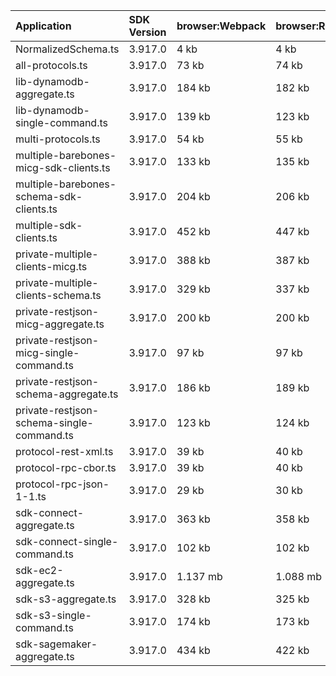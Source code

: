 | Application                               | SDK Version | browser:Webpack | browser:Rollup | browser:EsBuild |
| :---------------------------------------- | :---------- | :-------------- | :------------- | :-------------- |
| NormalizedSchema.ts                       | 3.917.0     | 4 kb            | 4 kb           | 4 kb            |
| all-protocols.ts                          | 3.917.0     | 73 kb           | 74 kb          | 105 kb          |
| lib-dynamodb-aggregate.ts                 | 3.917.0     | 184 kb          | 182 kb         | 188 kb          |
| lib-dynamodb-single-command.ts            | 3.917.0     | 139 kb          | 123 kb         | 131 kb          |
| multi-protocols.ts                        | 3.917.0     | 54 kb           | 55 kb          | 104 kb          |
| multiple-barebones-micg-sdk-clients.ts    | 3.917.0     | 133 kb          | 135 kb         | 164 kb          |
| multiple-barebones-schema-sdk-clients.ts  | 3.917.0     | 204 kb          | 206 kb         | 235 kb          |
| multiple-sdk-clients.ts                   | 3.917.0     | 452 kb          | 447 kb         | 459 kb          |
| private-multiple-clients-micg.ts          | 3.917.0     | 388 kb          | 387 kb         | 404 kb          |
| private-multiple-clients-schema.ts        | 3.917.0     | 329 kb          | 337 kb         | 356 kb          |
| private-restjson-micg-aggregate.ts        | 3.917.0     | 200 kb          | 200 kb         | 204 kb          |
| private-restjson-micg-single-command.ts   | 3.917.0     | 97 kb           | 97 kb          | 101 kb          |
| private-restjson-schema-aggregate.ts      | 3.917.0     | 186 kb          | 189 kb         | 194 kb          |
| private-restjson-schema-single-command.ts | 3.917.0     | 123 kb          | 124 kb         | 154 kb          |
| protocol-rest-xml.ts                      | 3.917.0     | 39 kb           | 40 kb          | 104 kb          |
| protocol-rpc-cbor.ts                      | 3.917.0     | 39 kb           | 40 kb          | 104 kb          |
| protocol-rpc-json-1-1.ts                  | 3.917.0     | 29 kb           | 30 kb          | 104 kb          |
| sdk-connect-aggregate.ts                  | 3.917.0     | 363 kb          | 358 kb         | 364 kb          |
| sdk-connect-single-command.ts             | 3.917.0     | 102 kb          | 102 kb         | 106 kb          |
| sdk-ec2-aggregate.ts                      | 3.917.0     | 1.137 mb        | 1.088 mb       | 1.087 mb        |
| sdk-s3-aggregate.ts                       | 3.917.0     | 328 kb          | 325 kb         | 331 kb          |
| sdk-s3-single-command.ts                  | 3.917.0     | 174 kb          | 173 kb         | 179 kb          |
| sdk-sagemaker-aggregate.ts                | 3.917.0     | 434 kb          | 422 kb         | 428 kb          |
